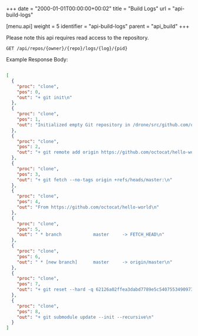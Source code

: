 +++
date = "2000-01-01T00:00:00+00:02"
title = "Build Logs"
url = "api-build-logs"

[menu.api]
  weight = 5
  identifier = "api-build-logs"
  parent = "api_build"
+++

Please note this api requires read access to the repository.

```text
GET /api/repos/{owner}/{repo}/logs/{log}/{pid}
```

Example Response Body:

```json

[
  {
    "proc": "clone",
    "pos": 0,
    "out": "+ git init\n"
  },
  {
    "proc": "clone",
    "pos": 1,
    "out": "Initialized empty Git repository in /drone/src/github.com/octocat/hello-world/.git/\n"
  },
  {
    "proc": "clone",
    "pos": 2,
    "out": "+ git remote add origin https://github.com/octocat/hello-world.git\n"
  },
  {
    "proc": "clone",
    "pos": 3,
    "out": "+ git fetch --no-tags origin +refs/heads/master:\n"
  },
  {
    "proc": "clone",
    "pos": 4,
    "out": "From https://github.com/octocat/hello-world\n"
  },
  {
    "proc": "clone",
    "pos": 5,
    "out": " * branch            master     -> FETCH_HEAD\n"
  },
  {
    "proc": "clone",
    "pos": 6,
    "out": " * [new branch]      master     -> origin/master\n"
  },
  {
    "proc": "clone",
    "pos": 7,
    "out": "+ git reset --hard -q 62126a02ffea3dabd7789e5c5407553490973665\n"
  },
  {
    "proc": "clone",
    "pos": 8,
    "out": "+ git submodule update --init --recursive\n"
  }
]
```
